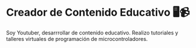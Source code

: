 # Creador de Contenido Educativo 🖥️📹

Soy Youtuber, desarrrollar de contenido educativo. Realizo tutoriales y talleres virtuales de programación de microcontroladores.
